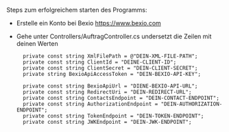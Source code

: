 Steps zum erfolgreichem starten des Programms:
- Erstelle ein Konto bei Bexio https://www.bexio.com
- Gehe unter Controllers/AuftragController.cs
undersetzt die Zeilen mit deinen Werten

        private const string XmlFilePath = @"DEIN-XML-FILE-PATH";
        private const string ClientId = "DEINE-CLIENT-ID";
        private const string ClientSecret = "DEIN-CLIENT-SECRET";
        private string BexioApiAccessToken = "DEIN-BEXIO-API-KEY";
  
        private const string BexioApiUrl = "DIENE-BEXIO-API-URL";
        private const string RedirectUri = "DEIN-REDIRECT-URL";
        private const string ContactsEndpoint = "DEIN-CONTACT-ENDPOINT";
        private const string AuthorizationEndpoint = "DEIN-AUTHORIZATION-ENDPOINT";
        private const string TokenEndpoint = "DEIN-TOKEN-ENDPOINT";
        private const string JWKEndpoint = "DEIN-JWK-ENDPOINT";
